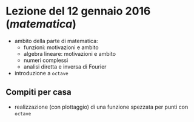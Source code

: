 # Lezione del 12 gennaio 2016 (*matematica*)

* ambito della parte di matematica:
  * funzioni: motivazioni e ambito
  * algebra lineare: motivazioni e ambito
  * numeri complessi
  * analisi diretta e inversa di Fourier
* introduzione a `octave`

## Compiti per casa

* realizzazione (con plottaggio) di una funzione spezzata per punti con
  `octave`
